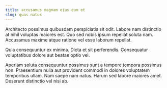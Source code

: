 ```yaml
---
title: accusamus magnam eius eum et
slug: quas natus
---
```


Architecto possimus quibusdam perspiciatis sit odit. Labore nam distinctio at nihil voluptas maiores est. Quo sed nobis ipsum repellat soluta nam. Accusamus maxime atque ratione vel esse laborum repellat.

Quia consequuntur ex minima. Dicta et sit perferendis. Consequatur voluptatibus dolore aut beatae optio vel.

Aperiam soluta consequuntur possimus sunt a tempore tempora possimus non. Praesentium nulla aut provident commodi in dolores voluptatem temporibus ullam. Nam saepe nam natus. Harum sed labore maiores amet. Deserunt distinctio vel nisi ab.
